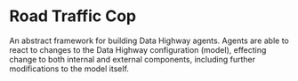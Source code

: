 # Road Traffic Cop
An abstract framework for building Data Highway agents. Agents are able to react to changes to the Data Highway
configuration (model), effecting change to both internal and external components, including further modifications to
the model itself.

